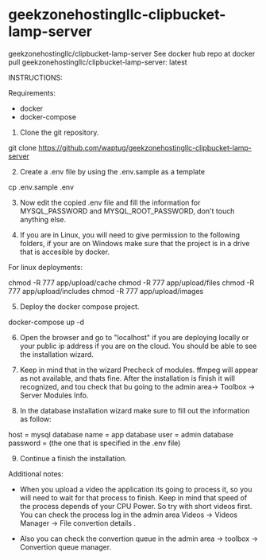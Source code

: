 # geekzonehostingllc-clipbucket-lamp-server
geekzonehostingllc/clipbucket-lamp-server
See docker hub repo at docker pull geekzonehostingllc/clipbucket-lamp-server: latest

INSTRUCTIONS:

Requirements:

- docker
- docker-compose


1. Clone the git repository.

git clone https://github.com/waptug/geekzonehostingllc-clipbucket-lamp-server


2. Create a .env file by using the .env.sample as a template

cp .env.sample .env


3. Now edit the copied .env file and fill the information for MYSQL_PASSWORD and
MYSQL_ROOT_PASSWORD, don't touch anything else.


4. If you are in Linux, you will need to give permission to the following folders,
if your are on Windows make sure that the project is in a drive that is accesible by
docker.

For linux deployments:

chmod -R 777 app/upload/cache
chmod -R 777 app/upload/files
chmod -R 777 app/upload/includes
chmod -R 777 app/upload/images


5. Deploy the docker compose project.

docker-compose up -d

6. Open the browser and go to "localhost" if you are deploying locally or your
public ip address if you are on the cloud. You should be able to see the installation
wizard.

7. Keep in mind that in the wizard Precheck of modules. ffmpeg will appear as not
available, and thats fine. After the installation is finish it will recognized,
and tou check that bu going to the admin area-> Toolbox -> Server Modules Info.

8. In the database installation wizard make sure to fill out the information as follow:

host = mysql
database name = app
database user = admin
database password = (the one that is specified in the .env file)


9. Continue a finish the installation.



Additional notes:

- When you upload a video the application its going to process it,
so you will need to wait for that process to finish. Keep in mind
that speed of the process depends of your CPU Power. So try with
short videos first. You can check the process log in the admin area
Videos -> Videos Manager -> File convertion details .

- Also you can check the convertion queue in the
admin area -> toolbox -> Convertion queue manager.

